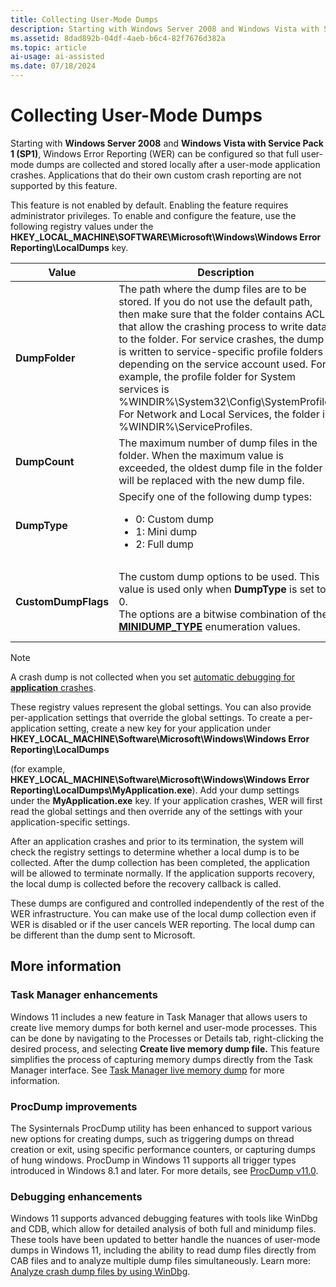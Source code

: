 ```yaml
---
title: Collecting User-Mode Dumps
description: Starting with Windows Server 2008 and Windows Vista with Service Pack 1 (SP1), Windows Error Reporting (WER) can be configured so that full user-mode dumps are collected and stored locally after a user-mode application crashes.
ms.assetid: 8dad892b-04df-4aeb-b6c4-82f7676d382a
ms.topic: article
ai-usage: ai-assisted
ms.date: 07/18/2024
---
```


# Collecting User-Mode Dumps

Starting with **Windows Server 2008** and **Windows Vista with Service Pack 1 (SP1)**, Windows Error Reporting (WER) can be configured so that full user-mode dumps are collected and stored locally after a user-mode application crashes. Applications that do their own custom crash reporting are not supported by this feature.

This feature is not enabled by default. Enabling the feature requires administrator privileges. To enable and configure the feature, use the following registry values under the **HKEY\_LOCAL\_MACHINE\\SOFTWARE\\Microsoft\\Windows\\Windows Error Reporting\\LocalDumps** key.


| Value | Description | Type | Default value | 
|-------|-------------|------|---------------|
| <strong>DumpFolder</strong> | The path where the dump files are to be stored. If you do not use the default path, then make sure that the folder contains ACLs that allow the crashing process to write data to the folder. For service crashes, the dump is written to service-specific profile folders depending on the service account used. For example, the profile folder for System services is %WINDIR%\System32\Config\SystemProfile. For Network and Local Services, the folder is %WINDIR%\ServiceProfiles.<br /> | REG_EXPAND_SZ | %LOCALAPPDATA%\CrashDumps | 
| <strong>DumpCount</strong> | The maximum number of dump files in the folder. When the maximum value is exceeded, the oldest dump file in the folder will be replaced with the new dump file. | REG_DWORD | 10 | 
| <strong>DumpType</strong> | Specify one of the following dump types:<ul><li>0: Custom dump</li><li>1: Mini dump</li><li>2: Full dump</li></ul> | REG_DWORD | 1 | 
| <strong>CustomDumpFlags</strong> | The custom dump options to be used. This value is used only when <strong>DumpType</strong> is set to 0.<br /> The options are a bitwise combination of the <a href="/windows/desktop/api/minidumpapiset/ne-minidumpapiset-minidump_type"><strong>MINIDUMP_TYPE</strong></a> enumeration values.<br /> | REG_DWORD <br><code>0x00000121</code> (<code>MiniDumpWithDataSegs MiniDumpWithUnloadedModules MiniDumpWithProcessThreadData == 0x00000001 0x00000020 0x00000100)</code> | 


>[!NOTE]
> A crash dump is not collected when you set [automatic debugging for **application** crashes](../debug/configuring-automatic-debugging.md#configuring-automatic-debugging-for-application-crashes). 

These registry values represent the global settings. You can also provide per-application settings that override the global settings. To create a per-application setting, create a new key for your application under **HKEY\_LOCAL\_MACHINE\\Software\\Microsoft\\Windows\\Windows Error Reporting\\LocalDumps**

(for example, **HKEY\_LOCAL\_MACHINE\\Software\\Microsoft\\Windows\\Windows Error Reporting\\LocalDumps\\MyApplication.exe**). 
Add your dump settings under the **MyApplication.exe** key. If your application crashes, WER will first read the global settings and then override any of the settings with your application-specific settings.

After an application crashes and prior to its termination, the system will check the registry settings to determine whether a local dump is to be collected. After the dump collection has been completed, the application will be allowed to terminate normally. If the application supports recovery, the local dump is collected before the recovery callback is called.

These dumps are configured and controlled independently of the rest of the WER infrastructure. You can make use of the local dump collection even if WER is disabled or if the user cancels WER reporting. The local dump can be different than the dump sent to Microsoft.

## More information

### Task Manager enhancements

Windows 11 includes a new feature in Task Manager that allows users to create live memory dumps for both kernel and user-mode processes. This can be done by navigating to the Processes or Details tab, right-clicking the desired process, and selecting **Create live memory dump file.** This feature simplifies the process of capturing memory dumps directly from the Task Manager interface. See [Task Manager live memory dump](/windows-hardware/drivers/debugger/task-manager-live-dump) for more information​.

### ProcDump improvements

The Sysinternals ProcDump utility has been enhanced to support various new options for creating dumps, such as triggering dumps on thread creation or exit, using specific performance counters, or capturing dumps of hung windows. ProcDump in Windows 11 supports all trigger types introduced in Windows 8.1 and later. For more details, see [ProcDump v11.0](/sysinternals/downloads/procdump).

### Debugging enhancements

Windows 11 supports advanced debugging features with tools like WinDbg and CDB, which allow for detailed analysis of both full and minidump files. These tools have been updated to better handle the nuances of user-mode dumps in Windows 11, including the ability to read dump files directly from CAB files and to analyze multiple dump files simultaneously. Learn more:​ [Analyze crash dump files by using WinDbg](/windows-hardware/drivers/debugger/crash-dump-files)​.